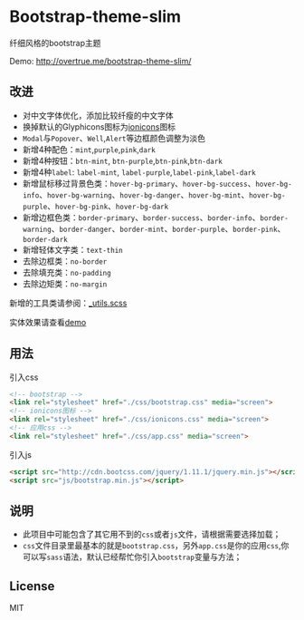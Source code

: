# Bootstrap-theme-slim
纤细风格的bootstrap主题

Demo: http://overtrue.me/bootstrap-theme-slim/

## 改进

- 对中文字体优化，添加比较纤瘦的中文字体
- 换掉默认的Glyphicons图标为[ionicons](http://ionicons.com)图标
- `Modal`与`Popover`、`Well`,`Alert`等边框颜色调整为淡色
- 新增4种配色：`mint`,`purple`,`pink`,`dark`
- 新增4种按钮：`btn-mint`, `btn-purple`,`btn-pink`,`btn-dark`
- 新增4种`label`: `label-mint`, `label-purple`,`label-pink`,`label-dark`
- 新增鼠标移过背景色类：`hover-bg-primary`、`hover-bg-success`、`hover-bg-info`、`hover-bg-warning`、`hover-bg-danger`、`hover-bg-mint`、`hover-bg-purple`、`hover-bg-pink`、`hover-bg-dark`
- 新增边框色类：`border-primary`、`border-success`、`border-info`、`border-warning`、`border-danger`、`border-mint`、`border-purple`、`border-pink`、`border-dark`
- 新增轻体文字类：`text-thin`
- 去除边框类：`no-border`
- 去除填充类：`no-padding`
- 去除边矩类：`no-margin`

新增的工具类请参阅：[_utils.scss](https://github.com/overtrue/bootstrap-theme-slim/blob/master/sass/_utils.scss)

实体效果请查看[demo](http://overtrue.me/bootstrap-theme-slim/)

## 用法

引入css

```html
<!-- bootstrap -->
<link rel="stylesheet" href="./css/bootstrap.css" media="screen">
<!-- ionicons图标 -->
<link rel="stylesheet" href="./css/ionicons.css" media="screen">
<!-- 应用css -->
<link rel="stylesheet" href="./css/app.css" media="screen">
```

引入js

```html
<script src="http://cdn.bootcss.com/jquery/1.11.1/jquery.min.js"></script>
<script src="js/bootstrap.min.js"></script>
```

## 说明

- 此项目中可能包含了其它用不到的`css`或者`js`文件，请根据需要选择加载；
- `css`文件目录里最基本的就是`bootstrap.css`，另外`app.css`是你的应用`css`,你可以写`sass`语法，默认已经帮忙你引入`bootstrap`变量与方法；

## License

MIT
